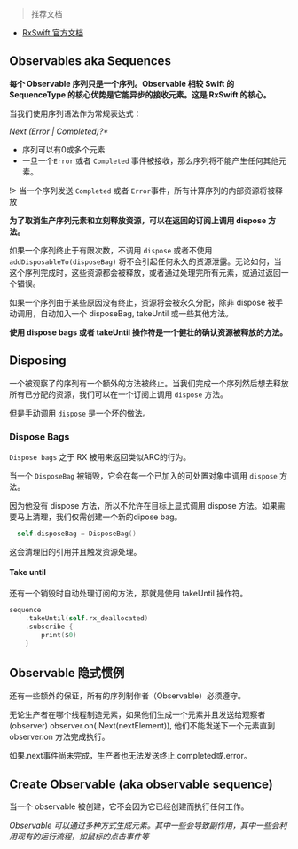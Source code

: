 > 推荐文档
- [RxSwift 官方文档](https://github.com/ReactiveX/RxSwift/blob/master/Documentation/)

## Observables aka Sequences

__每个 Observable 序列只是一个序列。Observable 相较 Swift 的SequenceType 的核心优势是它能异步的接收元素。这是 RxSwift 的核心。__

当我们使用序列语法作为常规表达式：

_Next (Error | Completed)?*_

- 序列可以有0或多个元素
- 一旦一个`Error` 或者 `Completed` 事件被接收，那么序列将不能产生任何其他元素。

!> 当一个序列发送 `Completed` 或者 `Error`事件，所有计算序列的内部资源将被释放

**为了取消生产序列元素和立刻释放资源，可以在返回的订阅上调用 dispose 方法。**

如果一个序列终止于有限次数，不调用 `dispose` 或者不使用 `addDisposableTo(disposeBag)` 将不会引起任何永久的资源泄露。无论如何，当这个序列完成时，这些资源都会被释放，或者通过处理完所有元素，或通过返回一个错误。

如果一个序列由于某些原因没有终止，资源将会被永久分配，除非 dispose 被手动调用，自动加入一个 disposeBag, takeUntil 或一些其他方法。

**使用 dispose bags 或者 takeUntil 操作符是一个健壮的确认资源被释放的方法。**

## Disposing

一个被观察了的序列有一个额外的方法被终止。当我们完成一个序列然后想去释放所有已分配的资源，我们可以在一个订阅上调用 `dispose` 方法。

但是手动调用 `dispose` 是一个坏的做法。

### Dispose Bags

`Dispose bags` 之于 RX 被用来返回类似ARC的行为。

当一个 `DisposeBag` 被销毁，它会在每一个已加入的可处置对象中调用 `dispose` 方法。

因为他没有 dispose 方法，所以不允许在目标上显式调用 dispose 方法。如果需要马上清理，我们仅需创建一个新的dipose bag。
```swift
  self.disposeBag = DisposeBag()
```
这会清理旧的引用并且触发资源处理。

#### Take until

还有一个销毁时自动处理订阅的方法，那就是使用 takeUntil 操作符。
```swift
sequence
    .takeUntil(self.rx_deallocated)
    .subscribe {
        print($0)
    }
```

## Observable 隐式惯例

还有一些额外的保证，所有的序列制作者（Observable）必须遵守。

无论生产者在哪个线程制造元素，如果他们生成一个元素并且发送给观察者(observer) observer.on(.Next(nextElement)), 他们不能发送下一个元素直到 observer.on 方法完成执行。

如果.next事件尚未完成，生产者也无法发送终止.completed或.error。

## Create Observable (aka observable sequence)

当一个 observable 被创建，它不会因为它已经创建而执行任何工作。

*Observable 可以通过多种方式生成元素。其中一些会导致副作用，其中一些会利用现有的运行流程，如鼠标的点击事件等*

